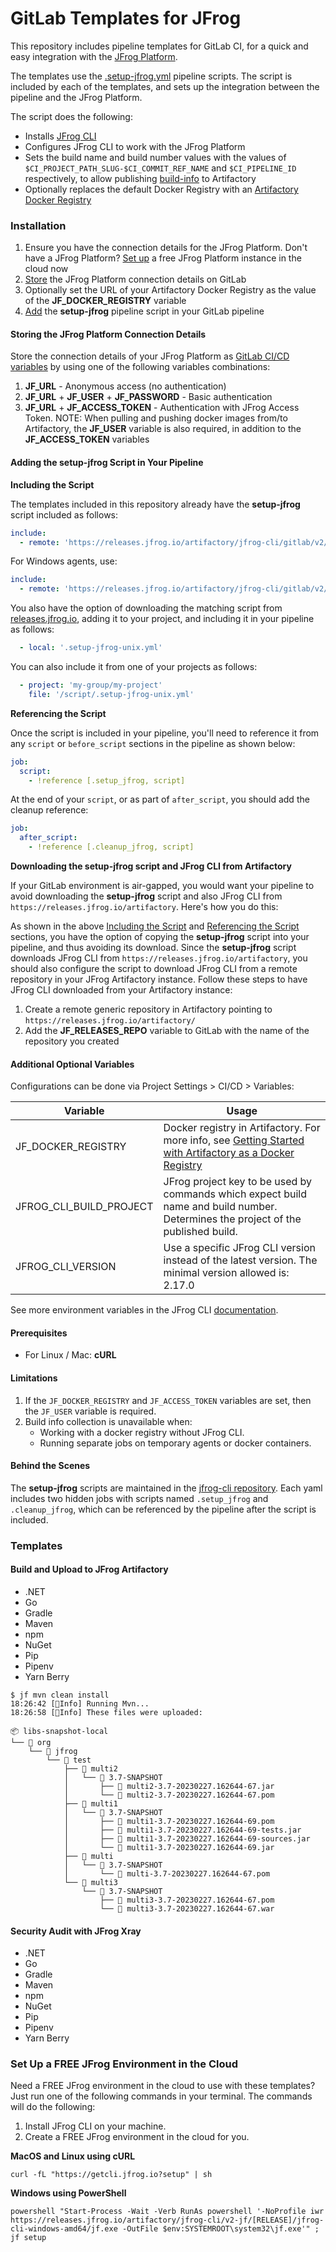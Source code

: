 # GitLab Templates for JFrog

This repository includes pipeline templates for GitLab CI, for a quick and easy integration with the [JFrog Platform](https://jfrog.com/platform/).

The templates use the [.setup-jfrog.yml](https://github.com/jfrog/jfrog-cli/blob/v2/build/gitlab/v2/) pipeline scripts. The script is included by each of the templates, and sets up the integration between the pipeline and the JFrog Platform.

The script does the following:

* Installs [JFrog CLI](https://www.jfrog.com/confluence/display/CLI/JFrog+CLI)
* Configures JFrog CLI to work with the JFrog Platform
* Sets the build name and build number values with the values of `$CI_PROJECT_PATH_SLUG-$CI_COMMIT_REF_NAME` and `$CI_PIPELINE_ID` respectively, to allow publishing [build-info](https://www.buildinfo.org/) to Artifactory
* Optionally replaces the default Docker Registry with an [Artifactory Docker Registry](https://www.jfrog.com/confluence/display/JFROG/Docker+Registry)

### Installation

1. Ensure you have the connection details for the JFrog Platform. Don't have a JFrog Platform? [Set up](broken-reference) a free JFrog Platform instance in the cloud now
2. [Store](broken-reference) the JFrog Platform connection details on GitLab
3. Optionally set the URL of your Artifactory Docker Registry as the value of the **JF\_DOCKER\_REGISTRY** variable
4. [Add](broken-reference) the **setup-jfrog** pipeline script in your GitLab pipeline

#### Storing the JFrog Platform Connection Details

Store the connection details of your JFrog Platform as [GitLab CI/CD variables](https://docs.gitlab.com/ee/ci/variables/) by using one of the following variables combinations:

1. **JF\_URL** - Anonymous access (no authentication)
2. **JF\_URL** + **JF\_USER** + **JF\_PASSWORD** - Basic authentication
3. **JF\_URL** + **JF\_ACCESS\_TOKEN** - Authentication with JFrog Access Token. NOTE: When pulling and pushing docker images from/to Artifactory, the **JF\_USER** variable is also required, in addition to the **JF\_ACCESS\_TOKEN** variables

#### Adding the setup-jfrog Script in Your Pipeline

**Including the Script**

The templates included in this repository already have the **setup-jfrog** script included as follows:

```yaml
include:
  - remote: 'https://releases.jfrog.io/artifactory/jfrog-cli/gitlab/v2/.setup-jfrog-unix.yml'
```

For Windows agents, use:

```yaml
include:
  - remote: 'https://releases.jfrog.io/artifactory/jfrog-cli/gitlab/v2/.setup-jfrog-windows.yml'
```

You also have the option of downloading the matching script from [releases.jfrog.io](https://releases.jfrog.io/artifactory/jfrog-cli/gitlab/v2/), adding it to your project, and including it in your pipeline as follows:

```yaml
  - local: '.setup-jfrog-unix.yml'
```

You can also include it from one of your projects as follows:

```yaml
  - project: 'my-group/my-project'
    file: '/script/.setup-jfrog-unix.yml'
```

**Referencing the Script**

Once the script is included in your pipeline, you'll need to reference it from any `script` or `before_script` sections in the pipeline as shown below:

```yaml
job:
  script:
    - !reference [.setup_jfrog, script]
```

At the end of your `script`, or as part of `after_script`, you should add the cleanup reference:

```yaml
job:
  after_script:
    - !reference [.cleanup_jfrog, script]
```

**Downloading the setup-jfrog script and JFrog CLI from Artifactory**

If your GitLab environment is air-gapped, you would want your pipeline to avoid downloading the **setup-jfrog** script and also JFrog CLI from `https://releases.jfrog.io/artifactory`. Here's how you do this:

As shown in the above [Including the Script](broken-reference) and [Referencing the Script](broken-reference) sections, you have the option of copying the **setup-jfrog** script into your pipeline, and thus avoiding its download. Since the **setup-jfrog** script downloads JFrog CLI from `https://releases.jfrog.io/artifactory`, you should also configure the script to download JFrog CLI from a remote repository in your JFrog Artifactory instance. Follow these steps to have JFrog CLI downloaded from your Artifactory instance:

1. Create a remote generic repository in Artifactory pointing to `https://releases.jfrog.io/artifactory/`
2. Add the **JF\_RELEASES\_REPO** variable to GitLab with the name of the repository you created

#### Additional Optional Variables

Configurations can be done via Project Settings > CI/CD > Variables:

| Variable                   | Usage                                                                                                                                                                                                            |
| -------------------------- | ---------------------------------------------------------------------------------------------------------------------------------------------------------------------------------------------------------------- |
| JF\_DOCKER\_REGISTRY       | Docker registry in Artifactory. For more info, see [Getting Started with Artifactory as a Docker Registry](https://www.jfrog.com/confluence/display/JFROG/Getting+Started+with+Artifactory+as+a+Docker+Registry) |
| JFROG\_CLI\_BUILD\_PROJECT | JFrog project key to be used by commands which expect build name and build number. Determines the project of the published build.                                                                                |
| JFROG\_CLI\_VERSION        | Use a specific JFrog CLI version instead of the latest version. The minimal version allowed is: 2.17.0                                                                                                           |

See more environment variables in the JFrog CLI [documentation](https://www.jfrog.com/confluence/display/CLI/CLI+for+JFrog+Artifactory#CLIforJFrogArtifactory-EnvironmentVariables).

#### Prerequisites

* For Linux / Mac: **cURL**

#### Limitations

1. If the `JF_DOCKER_REGISTRY` and `JF_ACCESS_TOKEN` variables are set, then the `JF_USER` variable is required.
2. Build info collection is unavailable when:
   * Working with a docker registry without JFrog CLI.
   * Running separate jobs on temporary agents or docker containers.

#### Behind the Scenes

The **setup-jfrog** scripts are maintained in the [jfrog-cli repository](https://github.com/jfrog/jfrog-cli/blob/v2/build/gitlab/v2/). Each yaml includes two hidden jobs with scripts named `.setup_jfrog` and `.cleanup_jfrog`, which can be referenced by the pipeline after the script is included.

### Templates

#### Build and Upload to JFrog Artifactory

* .NET
* Go
* Gradle
* Maven
* npm
* NuGet
* Pip
* Pipenv
* Yarn Berry

```
$ jf mvn clean install
18:26:42 [🔵Info] Running Mvn...
18:26:58 [🔵Info] These files were uploaded:

📦 libs-snapshot-local
└── 📁 org
    └── 📁 jfrog
        └── 📁 test
            ├── 📁 multi2
            │   └── 📁 3.7-SNAPSHOT
            │       ├── 📄 multi2-3.7-20230227.162644-67.jar
            │       └── 📄 multi2-3.7-20230227.162644-67.pom
            ├── 📁 multi1
            │   └── 📁 3.7-SNAPSHOT
            │       ├── 📄 multi1-3.7-20230227.162644-69.pom
            │       ├── 📄 multi1-3.7-20230227.162644-69-tests.jar
            │       ├── 📄 multi1-3.7-20230227.162644-69-sources.jar
            │       └── 📄 multi1-3.7-20230227.162644-69.jar
            ├── 📁 multi
            │   └── 📁 3.7-SNAPSHOT
            │       └── 📄 multi-3.7-20230227.162644-67.pom
            └── 📁 multi3
                └── 📁 3.7-SNAPSHOT
                    ├── 📄 multi3-3.7-20230227.162644-67.pom
                    └── 📄 multi3-3.7-20230227.162644-67.war
```

#### Security Audit with JFrog Xray

* .NET
* Go
* Gradle
* Maven
* npm
* NuGet
* Pip
* Pipenv
* Yarn Berry



### Set Up a FREE JFrog Environment in the Cloud

Need a FREE JFrog environment in the cloud to use with these templates? Just run one of the following commands in your terminal. The commands will do the following:

1. Install JFrog CLI on your machine.
2. Create a FREE JFrog environment in the cloud for you.

**MacOS and Linux using cURL**

```
curl -fL "https://getcli.jfrog.io?setup" | sh
```

**Windows using PowerShell**

```
powershell "Start-Process -Wait -Verb RunAs powershell '-NoProfile iwr https://releases.jfrog.io/artifactory/jfrog-cli/v2-jf/[RELEASE]/jfrog-cli-windows-amd64/jf.exe -OutFile $env:SYSTEMROOT\system32\jf.exe'" ; jf setup
```
